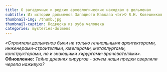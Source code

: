 ```yaml
---
title: О загадочных и редких археологических находках в дольменах
subtitle: Из истории дольменов Западного Кавказа <br>© В.Н. Ковешников <br>(статья обновлена)
thumbnail-img: /thumb.jpg
thumbnail-caption: Подвеска из зуба человека
categories: mysteries-dolmens
---
```

_«Строители дольменов были не только гениальными архитекторами, инженерами-строителями, ювелирами, металлургами, конструкторами, но и знающими хирургами-врачевателями»._
<br><strong>Обновление:</strong> <i>Тайна древних хирургов - зачем наши предки сверлили черепа наживую?</i>
